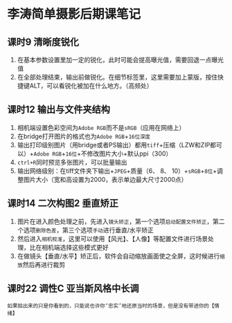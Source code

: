 # 李涛简单摄影后期课笔记

## 课时9 清晰度锐化

1. 在基本参数设置里加一定的锐化，此时可能会提高曝光值，需要回退一点曝光值
2. 在全部处理结束，输出前做锐化。在细节标签里，这里需要加上蒙版，按住快捷键ALT，可以看锐化被加在什么地方。（高频处）

## 课时12 输出与文件夹结构

1. 相机端设置色彩空间为`Adobe RGB`而不是`sRGB`（应用在网络上）
2. 在bridge打开图片的格式也为`Adobe RGB`+`16位深度`
3. 输出打印级别图片（用bridge或者PS输出）都用`tiff`+压缩（LZW和ZIP都可以）+`Adobe RGB`+`16位`+不修改图片大小+默认ppi（300）
4. `ctrl+R`同时预览多张图片，可以批量输出
5. 输出网络级别：在tiff文件夹下输出+`JPEG`+质量（6、 8、 10）+`sRGB`+`8位`+调整图片大小（宽和高设置为2000，表示单边最大尺寸2000点）
  
## 课时14 二次构图2 垂直矫正

1. 图片在进入颜色处理之前，先进入`镜头矫正`，第一个选项`启动配置文件矫正`，第二个选项`删除色差`，第三个选项`手动`进行垂直/水平矫正
2. 然后进入`相机校准`，这里可以使用【风光】、【人像】等配置文件进行场景处理，比在相机端选择这些模式更好
3. 在做镜头【垂直/水平】矫正后，软件会自动缩放画面使之全屏，这时候进行`缩放`然后再进行裁剪

## 课时22 调性C 亚当斯风格中长调

`如果拍出来的只是你看到的，只能说也许你‘忠实’地还原当时的场景，但是没有带进你的【情绪】`